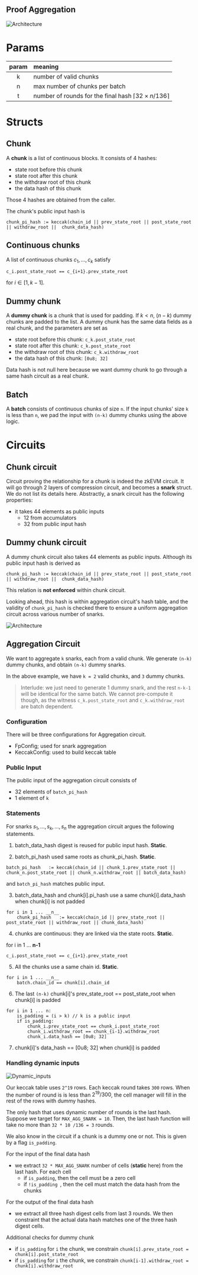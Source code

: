Proof Aggregation
-----

![Architecture](./figures/architecture.png)
<!-- 
This repo does proof aggregations for zkEVM proofs.

## zkEVM circuit
A zkEVM circuits generates a ZK proof for a chunk of blocks. It takes 64 field elements as its public input, consist of 
- chunk's data hash digest: each byte is encoded in an Fr element
- chunk's public input hash digest: each byte is encoded in an Fr element
The total size for a public input is 64 bytes, encoded in 64 Fr element

For the ease of testing, this repo implements a `MockCircuit` which hash same public input APIs as a zkEVM circuit. 

## First compression circuit
The first compression circuit takes in a fresh snark proof and generates a new (potentially small) snark proof. 
The public inputs to the new snark proof consists of 
- 12 elements from the accumulators
    - an accumulator consists of 2 G1 elements, which are the left and right inputs to the pairing
    - this is treated as 4 Fq elements, each decomposed into 3 limbs and encoded in Fr  
- 64 elements from previous snark
    - re-expose the same public inputs as the original snark

The first compression circuit is configured [wide config file](./configs/compression_wide.config).

## Second compression circuit

The second compression circuit takes in a compressed snark proof and generates a new (potentially small) snark proof. 
The public inputs to the new snark proof consists of 
- 12 elements from the accumulators
    - an accumulator consists of 2 G1 elements, which are the left and right inputs to the pairing
    - this is treated as 4 Fq elements, each decomposed into 3 limbs and encoded in Fr  
    - accumulator from the previous snark is accumulated into the current accumulator
- 64 elements from previous snark
    - skipping the first 12 elements which are previous accumulator, as they are already accumulated
    - re-expose the rest 64 field elements as the public inputs 

The second compression circuit is configured [thin config file](./configs/compression_thin.config).

## Aggregation circuit
An aggregation circuit takes in a batch of `k` proofs, each for a chunk of blocks. 
It generates a single proof asserting the validity of all the proofs. 

It also performs public input aggregation, i.e., reducing the `64k` public elements  into a fixed number of `144` elements:
- 12 elements from accumulators, which accumulates all the previous `k` accumulators from each snark
- 132 elements from the hashes
    - first_chunk_prev_state_root: 32 Field elements
    - last_chunk_post_state_root: 32 Field elements
    - last_chunk_withdraw_root: 32 Field elements
    - batch_public_input_hash: 32 Field elements
    - chain_id: 8 Field elements

In addition, it attests that, for chunks indexed from `0` to `k-1`,
- batch_data_hash := keccak(chunk_0.data_hash || ... || chunk_k-1.data_hash) where chunk_i.data_hash is a public input to the i-th batch snark circuit
- chunk_pi_hash := keccak(chain_id || prev_state_root || post_state_root || withdraw_root || chunk_data_hash) where chunk_data_hash is a public input to the i-th batch snark circuit
- and the related field matches public input

See [public input aggregation](./src/proof_aggregation/public_input_aggregation.rs) for the details of public input aggregation. -->

<!-- # Spec for Dynamic aggregator -->

# Params
|param|meaning |
|:---:|:---|
|k | number of valid chunks|
|n | max number of chunks per batch|
|t | number of rounds for the final hash $\lceil32\times n/136\rceil$ |

# Structs

## Chunk

A __chunk__ is a list of continuous blocks. It consists of 4 hashes:
- state root before this chunk
- state root after this chunk
- the withdraw root of this chunk
- the data hash of this chunk

Those 4 hashes are obtained from the caller.

The chunk's public input hash is 
```
chunk_pi_hash := keccak(chain_id || prev_state_root || post_state_root || withdraw_root ||  chunk_data_hash)
```

## Continuous chunks

A list of continuous chunks $c_1, \dots, c_k$ satisfy
```
c_i.post_state_root == c_{i+1}.prev_state_root
```
for $i \in [1, k-1]$.

## Dummy chunk
A __dummy chunk__ is a chunk that is used for padding. 
If $k< n$, $(n-k)$ dummy chunks are padded to the list. A dummy chunk has the same data fields as a real chunk, and the parameters are set as
- state root before this chunk: `c_k.post_state_root`
- state root after this chunk: `c_k.post_state_root`
- the withdraw root of this chunk: `c_k.withdraw_root`
- the data hash of this chunk: `[0u8; 32]`

Data hash is not null here because we want dummy chunk to go through a same hash circuit as a real chunk.

## Batch

A __batch__ consists of continuous chunks of size `n`. If the input chunks' size `k` is less than `n`, we pad the input with `(n-k)` dummy chunks using the above logic.

# Circuits

## Chunk circuit

Circuit proving the relationship for a chunk is indeed the zkEVM circuit. It will go through 2 layers of compression circuit, and becomes a __snark__ struct. We do not list its details here. Abstractly, a snark circuit has the following properties:
- it takes 44 elements as public inputs 
    - 12 from accumulators
    - 32 from public input hash

## Dummy chunk circuit
A dummy chunk circuit also takes 44 elements as public inputs. Although its public input hash is derived as 
```
chunk_pi_hash := keccak(chain_id || prev_state_root || post_state_root || withdraw_root ||  chunk_data_hash)
```
This relation is __not enforced__ within chunk circuit.

Looking ahead, this hash is within aggregation circuit's hash table, and the validity of `chunk_pi_hash` is checked there to ensure a uniform aggregation circuit across various number of snarks.



![Architecture](./figures/hashes.jpg)

## Aggregation Circuit

We want to aggregate `k` snarks, each from a valid chunk. We generate `(n-k)` dummy chunks, and obtain `(n-k)` dummy snarks. 

In the above example, we have `k = 2` valid chunks, and `3` dummy chunks.

> Interlude: we just need to generate 1 dummy snark, and the rest `n-k-1` will be identical for the same batch. We cannot pre-compute it though, as the witness `c_k.post_state_root` and `c_k.withdraw_root` are batch dependent.

### Configuration

There will be three configurations for Aggregation circuit.
- FpConfig; used for snark aggregation
- KeccakConfig: used to build keccak table

### Public Input
The public input of the aggregation circuit consists of
- 32 elements of `batch_pi_hash`
- 1 element of `k`

### Statements
For snarks $s_1,\dots,s_k,\dots, s_n$ the aggregation circuit argues the following statements.

1. batch_data_hash digest is reused for public input hash. __Static__.

2. batch_pi_hash used same roots as chunk_pi_hash. __Static__.
```
batch_pi_hash   := keccak(chain_id || chunk_1.prev_state_root || chunk_n.post_state_root || chunk_n.withdraw_root || batch_data_hash)
```
and `batch_pi_hash` matches public input.

3. batch_data_hash and chunk[i].pi_hash use a same chunk[i].data_hash when chunk[i] is not padded

```
for i in 1 ... __n__
    chunk_pi_hash   := keccak(chain_id || prev_state_root || post_state_root || withdraw_root || chunk_data_hash)
```

4. chunks are continuous: they are linked via the state roots. __Static__.

for i in 1 ... __n-1__
```
c_i.post_state_root == c_{i+1}.prev_state_root
```

5. All the chunks use a same chain id. __Static__.
```
for i in 1 ... __n__
    batch.chain_id == chunk[i].chain_id
```

6. The last `(n-k)` chunk[i]'s prev_state_root == post_state_root when chunk[i] is padded
```
for i in 1 ... n:
    is_padding = (i > k) // k is a public input
    if is_padding:
        chunk_i.prev_state_root == chunk_i.post_state_root 
        chunk_i.withdraw_root == chunk_{i-1}.withdraw_root
        chunk_i.data_hash == [0u8; 32]
```
7. chunk[i]'s data_hash == [0u8; 32] when chunk[i] is padded


### Handling dynamic inputs


![Dynamic_inputs](./figures/hash_table.jpg)


Our keccak table uses `2^19` rows. Each keccak round takes `300` rows. When the number of round is is less than $2^19/300$, the cell manager will fill in the rest of the rows with dummy hashes. 

The only hash that uses dynamic number of rounds is the last hash. 
Suppose we target for `MAX_AGG_SNARK = 10`. Then, the last hash function will take no more than `32 * 10 /136 = 3` rounds. 

We also know in the circuit if a chunk is a dummy one or not. This is given by a flag `is_padding`. 

For the input of the final data hash
- we extract `32 * MAX_AGG_SNARK` number of cells (__static__ here) from the last hash. For each cell
    - if `is_padding`, then the cell must be a zero cell
    - if `!is_padding `, then the cell must match the data hash from the chunks

For the output of the final data hash
- we extract all three hash digest cells from last 3 rounds. We then constraint that the actual data hash matches one of the three hash digest cells.

Additional checks for dummy chunk
- if `is_padding` for `i` the chunk, we constrain `chunk[i].prev_state_root = chunk[i].post_state_root`
- if `is_padding` for `i` the chunk, we constrain `chunk[i-1].withdraw_root = chunk[i].withdraw_root`
<!-- 
1. Extact the final `data_rlc` cell from each round. There are maximum $t$ of this, denoted by $r_1,\dots r_t$
    - __caveat__: will need to make sure the circuit is padded as if there are $t$ rounds, if the actual number of rounds is less than $t$. This is done by keccak table already: 
    all columns of keccak table are padded to `1<<LOG_DEGREE` by construction (__need to double check this is circuit dependent__)
2. Extract a challenge and then compute `rlc:= RLC(chunk_1.data_hash || ... || chunk_k.data_hash)` using a __phase 2__ column
3. assert `rlc` is valid via a lookup argument
    - constrain `rlc` cell is within the "data_rlc" column of keccak table via standard lookup API
    - potential optimization: avoid using lookup API. There is only $t$ elements as $rlc \in \{r_1,\dots r_t\}$ and we may check equality one by one.
 -->

<!-- 
Circuit witnesses:
- a list of k __real__ CHUNKs, each with 44 elements of public inputs (12 from accumulators and
32 from public input hash)
    - 
    - Those 4 hashes are obtained from the caller.
    - It's public input hash is 
        - chunk_pi_hash   := keccak(chain_id || prev_state_root || post_state_root || withdraw_root ||
            chunk_data_hash)
Circuit public inputs:
- an accumulator of 12 elements
- a batch public input hash of 32 elements
- the value k, 1 element

The aggregation circuit aggregates MAX_AGG_NUM snarks.
If k < MAX_AGG_NUM, dummy snarks will be padded -->
